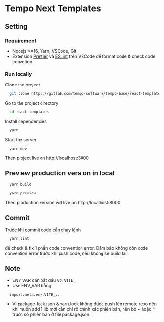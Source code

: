 
# Tempo Next Templates

## Setting

### Requirement
- Nodejs >=16, Yarn, VSCode, Git
- Extension [Prettier](https://marketplace.visualstudio.com/items?itemName=esbenp.prettier-vscode) và [ESLint](https://marketplace.visualstudio.com/items?itemName=dbaeumer.vscode-eslint) trên VSCode để format code & check code convetion.

### Run locally
Clone the project

```bash
  git clone https://gitlab.com/tempo-software/tempo-base/react-templates
```

Go to the project directory

```bash
  cd react-templates
```

Install dependencies

```bash
  yarn
```

Start the server

```bash
  yarn dev
```
Then project live on http://localhost:3000

## Preview production version in local
```bash
  yarn build
```
```bash
  yarn preview
```
Then production version will live on http://localhost:8000

## Commit
Trước khi commit code cần chạy lệnh
```bash
  yarn lint
```
để check & fix 1 phần code convention error. Đảm bảo không còn code convention error trước khi push code, nếu không sẽ build fail.

## Note
- ENV_VAR cần bắt đầu với VITE_
- Use ENV_VAR bằng 
```bash
  import.meta.env.VITE_...
```
- Vì package-lock.json & yarn.lock không được push lên remote repo nên khi muốn add 1 lib mới cần chỉ rõ chính xác phiên bản, nên bỏ ~ hoặc ^ trước số phiên bản ở file package.json.